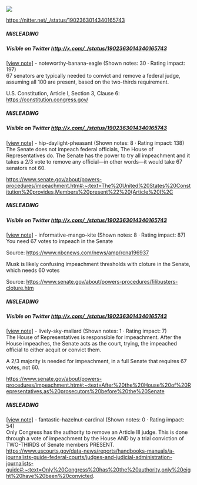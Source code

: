 ![](https://i.imgur.com/g8vfort.png)

https://nitter.net/_/status/1902363014340165743
##### MISLEADING
##### Visible on Twitter http://x.com/_/status/1902363014340165743
[[view note]](https://x.com/i/birdwatch/n/1902366808738316707) - noteworthy-banana-eagle (Shown notes: 30 · Rating impact: 197)\
67 senators are typically needed to convict and remove a federal judge, assuming all 100 are present, based on the two-thirds requirement.

U.S. Constitution, Article I, Section 3, Clause 6:
https://constitution.congress.gov/

##### MISLEADING
##### Visible on Twitter http://x.com/_/status/1902363014340165743
[[view note]](https://x.com/i/birdwatch/n/1902366824299426039) - hip-daylight-pheasant (Shown notes: 8 · Rating impact: 138)\
The Senate does not impeach federal officials, The House of Representatives do. The Senate has the power to try all impeachment and it takes a 2/3 vote to remove any official—in other words—it would take 67 senators not 60.

https://www.senate.gov/about/powers-procedures/impeachment.htm#:~:text=The%20United%20States%20Constitution%20provides,Members%20present%22%20(Article%20I%2C

##### MISLEADING
##### Visible on Twitter http://x.com/_/status/1902363014340165743
[[view note]](https://x.com/i/birdwatch/n/1902367312176435491) - informative-mango-kite (Shown notes: 8 · Rating impact: 87)\
You need 67 votes to impeach in the Senate

Source: https://www.nbcnews.com/news/amp/rcna196937

Musk is likely confusing impeachment thresholds with cloture in the Senate, which needs 60 votes

Source: https://www.senate.gov/about/powers-procedures/filibusters-cloture.htm

##### MISLEADING
##### Visible on Twitter http://x.com/_/status/1902363014340165743
[[view note]](https://x.com/i/birdwatch/n/1902371683752685874) - lively-sky-mallard (Shown notes: 1 · Rating impact: 7)\
The House of Representatives is responsible for impeachment. After the House impeaches, the Senate acts as the court, trying, the impeached official to either acquit or convict them. 

A 2/3 majority is needed for impeachment, in a full Senate that requires 67 votes, not 60. 

https://www.senate.gov/about/powers-procedures/impeachment.htm#:~:text=After%20the%20House%20of%20Representatives,as%20prosecutors%20before%20the%20Senate

##### MISLEADING

[[view note]](https://x.com/i/birdwatch/n/1902437741629231459) - fantastic-hazelnut-cardinal (Shown notes: 0 · Rating impact: 54)\
Only Congress has the authority to remove an Article III judge. This is done through a vote of impeachment by the House AND by a trial conviction of TWO-THIRDS of Senate members PRESENT. https://www.uscourts.gov/data-news/reports/handbooks-manuals/a-journalists-guide-federal-courts/judges-and-judicial-administration-journalists-guide#:~:text=Only%20Congress%20has%20the%20authority,only%20eight%20have%20been%20convicted.

